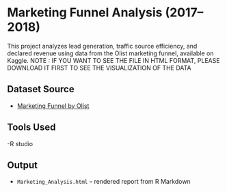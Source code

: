 
#  Marketing Funnel Analysis (2017–2018)

This project analyzes lead generation, traffic source efficiency, and declared revenue using data from the Olist marketing funnel, available on Kaggle. 
NOTE : IF YOU WANT TO SEE THE FILE IN HTML FORMAT, PLEASE DOWNLOAD IT FIRST TO SEE THE VISUALIZATION OF THE DATA


## Dataset Source
- [Marketing Funnel by Olist](https://www.kaggle.com/datasets/olistbr/marketing-funnel-olist)

## Tools Used
-R studio


##  Output
- `Marketing_Analysis.html` – rendered report from R Markdown
